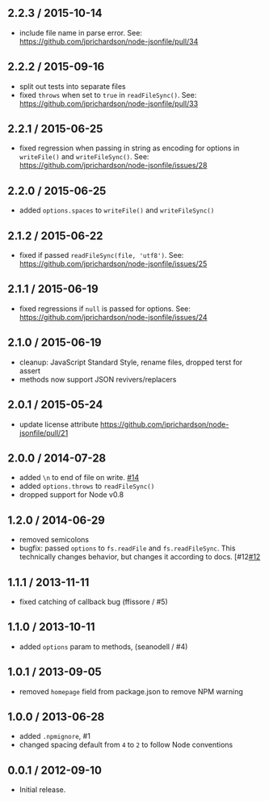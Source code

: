 2.2.3 / 2015-10-14
------------------
- include file name in parse error. See: https://github.com/jprichardson/node-jsonfile/pull/34

2.2.2 / 2015-09-16
------------------
- split out tests into separate files
- fixed `throws` when set to `true` in `readFileSync()`. See: https://github.com/jprichardson/node-jsonfile/pull/33

2.2.1 / 2015-06-25
------------------
- fixed regression when passing in string as encoding for options in `writeFile()` and `writeFileSync()`. See: https://github.com/jprichardson/node-jsonfile/issues/28

2.2.0 / 2015-06-25
------------------
- added `options.spaces` to `writeFile()` and `writeFileSync()`

2.1.2 / 2015-06-22
------------------
- fixed if passed `readFileSync(file, 'utf8')`. See: https://github.com/jprichardson/node-jsonfile/issues/25

2.1.1 / 2015-06-19
------------------
- fixed regressions if `null` is passed for options. See: https://github.com/jprichardson/node-jsonfile/issues/24

2.1.0 / 2015-06-19
------------------
- cleanup: JavaScript Standard Style, rename files, dropped terst for assert
- methods now support JSON revivers/replacers

2.0.1 / 2015-05-24
------------------
- update license attribute https://github.com/jprichardson/node-jsonfile/pull/21

2.0.0 / 2014-07-28
------------------
* added `\n` to end of file on write. [#14](https://github.com/jprichardson/node-jsonfile/pull/14)
* added `options.throws` to `readFileSync()`
* dropped support for Node v0.8

1.2.0 / 2014-06-29
------------------
* removed semicolons
* bugfix: passed `options` to `fs.readFile` and `fs.readFileSync`. This technically changes behavior, but
changes it according to docs. [#12[#12]

1.1.1 / 2013-11-11
------------------
* fixed catching of callback bug (ffissore / #5)

1.1.0 / 2013-10-11
------------------
* added `options` param to methods, (seanodell / #4)

1.0.1 / 2013-09-05
------------------
* removed `homepage` field from package.json to remove NPM warning

1.0.0 / 2013-06-28
------------------
* added `.npmignore`, #1
* changed spacing default from `4` to `2` to follow Node conventions

0.0.1 / 2012-09-10
------------------
* Initial release.

[#44]: https://github.com/jprichardson/node-jsonfile/issues/44    "Extra characters in written file"
[#43]: https://github.com/jprichardson/node-jsonfile/issues/43    "Prettyfy json when written to file"
[#42]: https://github.com/jprichardson/node-jsonfile/pull/42      "Moved fs.readFileSync within the try/catch"
[#41]: https://github.com/jprichardson/node-jsonfile/issues/41    "Linux: Hidden file not working"
[#40]: https://github.com/jprichardson/node-jsonfile/issues/40    "autocreate folder doesnt work from Path-value"
[#39]: https://github.com/jprichardson/node-jsonfile/pull/39      "Add `throws` option for readFile (async)"
[#38]: https://github.com/jprichardson/node-jsonfile/pull/38      "Update README.md writeFile[Sync] signature"
[#37]: https://github.com/jprichardson/node-jsonfile/pull/37      "support append file"
[#36]: https://github.com/jprichardson/node-jsonfile/pull/36      "Add typescript definition file."
[#35]: https://github.com/jprichardson/node-jsonfile/pull/35      "Add typescript definition file."
[#34]: https://github.com/jprichardson/node-jsonfile/pull/34      "readFile JSON parse error includes filename"
[#33]: https://github.com/jprichardson/node-jsonfile/pull/33      "fix throw->throws typo in readFileSync()"
[#32]: https://github.com/jprichardson/node-jsonfile/issues/32    "readFile & readFileSync can possible have strip-comments as an option?"
[#31]: https://github.com/jprichardson/node-jsonfile/pull/31      "[Modify] Support string include is unicode escape string"
[#30]: https://github.com/jprichardson/node-jsonfile/issues/30    "How to use Jsonfile package in Meteor.js App?"
[#29]: https://github.com/jprichardson/node-jsonfile/issues/29    "writefile callback if no error?"
[#28]: https://github.com/jprichardson/node-jsonfile/issues/28    "writeFile options argument broken "
[#27]: https://github.com/jprichardson/node-jsonfile/pull/27      "Use svg instead of png to get better image quality"
[#26]: https://github.com/jprichardson/node-jsonfile/issues/26    "Breaking change to fs-extra"
[#25]: https://github.com/jprichardson/node-jsonfile/issues/25    "support string encoding param for read methods"
[#24]: https://github.com/jprichardson/node-jsonfile/issues/24    "readFile: Passing in null options with a callback throws an error"
[#23]: https://github.com/jprichardson/node-jsonfile/pull/23      "Add appendFile and appendFileSync"
[#22]: https://github.com/jprichardson/node-jsonfile/issues/22    "Default value for spaces in readme.md is outdated"
[#21]: https://github.com/jprichardson/node-jsonfile/pull/21      "Update license attribute"
[#20]: https://github.com/jprichardson/node-jsonfile/issues/20    "Add simple caching functionallity"
[#19]: https://github.com/jprichardson/node-jsonfile/pull/19      "Add appendFileSync method"
[#18]: https://github.com/jprichardson/node-jsonfile/issues/18    "Add updateFile and updateFileSync methods"
[#17]: https://github.com/jprichardson/node-jsonfile/issues/17    "seem read & write sync has sequentially problem"
[#16]: https://github.com/jprichardson/node-jsonfile/pull/16      "export spaces defaulted to null"
[#15]: https://github.com/jprichardson/node-jsonfile/issues/15    "`jsonfile.spaces` should default to `null`"
[#14]: https://github.com/jprichardson/node-jsonfile/pull/14      "Add EOL at EOF"
[#13]: https://github.com/jprichardson/node-jsonfile/issues/13    "Add a final newline"
[#12]: https://github.com/jprichardson/node-jsonfile/issues/12    "readFile doesn't accept options"
[#11]: https://github.com/jprichardson/node-jsonfile/pull/11      "Added try,catch to readFileSync"
[#10]: https://github.com/jprichardson/node-jsonfile/issues/10    "No output or error from writeFile"
[#9]: https://github.com/jprichardson/node-jsonfile/pull/9        "Change 'js' to 'jf' in example."
[#8]: https://github.com/jprichardson/node-jsonfile/pull/8        "Updated forgotten module.exports to me."
[#7]: https://github.com/jprichardson/node-jsonfile/pull/7        "Add file name in error message"
[#6]: https://github.com/jprichardson/node-jsonfile/pull/6        "Use graceful-fs when possible"
[#5]: https://github.com/jprichardson/node-jsonfile/pull/5        "Jsonfile doesn't behave nicely when used inside a test suite."
[#4]: https://github.com/jprichardson/node-jsonfile/pull/4        "Added options parameter to writeFile and writeFileSync"
[#3]: https://github.com/jprichardson/node-jsonfile/issues/3      "test2"
[#2]: https://github.com/jprichardson/node-jsonfile/issues/2      "homepage field must be a string url. Deleted."
[#1]: https://github.com/jprichardson/node-jsonfile/pull/1        "adding an `.npmignore` file"
